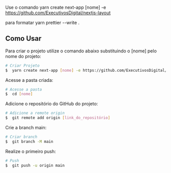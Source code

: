 Use o comando yarn create next-app [nome] -e https://github.com/ExecutivosDigital/nextjs-layout

para formatar yarn prettier --write .

## Como Usar

Para criar o projeto utilize o comando abaixo substituindo o [nome] pelo nome do projeto:

```bash
# Criar Projeto
$  yarn create next-app [nome] -e https://github.com/ExecutivosDigital/nextjs-layout
```

Acesse a pasta criada:

```bash
# Acesse a pasta
$  cd [nome]
```

Adicione o repositório do GitHub do projeto:

```bash
# Adicione a remote origin
$  git remote add origin [link_do_repositório]
```

Crie a branch main:

```bash
# Criar branch
$  git branch -M main
```

Realize o primeiro push:

```bash
# Push
$  git push -u origin main
```